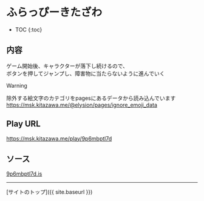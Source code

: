 # ふらっぴーきたざわ

* TOC
{:toc}

## 内容
ゲーム開始後、キャラクターが落下し続けるので、  
ボタンを押してジャンプし、障害物に当たらないように進んでいく

> [!WARNING]
> 除外する絵文字のカテゴリをpagesにあるデータから読み込んでいます
> https://msk.kitazawa.me/@elysion/pages/ignore_emoji_data

## Play URL

https://msk.kitazawa.me/play/9p6mbptl7d

## ソース

[9p6mbptl7d.is](./../src/kitazawa/9p6mbptl7d.is)

----

[サイトのトップ]({{ site.baseurl }})
